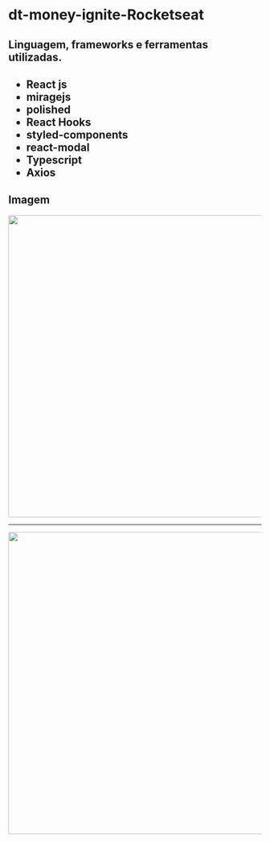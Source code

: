 # dt-money-ignite-Rocketseat

<h2>Linguagem, frameworks e ferramentas utilizadas.<h2/>

- React js
- miragejs
- polished
- React Hooks
- styled-components
- react-modal
- Typescript
- Axios

 <h2>Imagem</h2>
 <div>
 <img width=900 , height=600 src="https://user-images.githubusercontent.com/63307185/148124288-55fee977-65cc-426b-aac2-bc3d04ad6cf9.png"
> </img>
 </div>
 <hr/>
 <div>
 <img width=900 , height=600 src="https://user-images.githubusercontent.com/63307185/148124381-b033bfe8-9e91-480d-8f95-f16efd30b44b.png"
> </img>
 </div>
